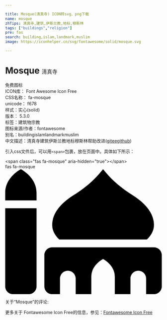 ```yaml
---

title: Mosque(清真寺) ICON转svg、png下载
name: mosque
zhTips: 清真寺,建筑,伊斯兰教,地标,穆斯林
tags: ["buildings","religion"]
pre: fas
search: building,islam,landmark,muslim
image: https://iconhelper.cn/svg/fontawesome/solid/mosque.svg

---
```


# Mosque  <small style="font-size: 60%;font-weight: 100">清真寺</small>


<div class="detail-page">
<p>
<span><span class="badge-success badge">免费图标</span> </span>
<br/>
<span>
ICON库：
<span class="badge-secondary badge">Font Awesome Icon Free</span> 
</span>
<br/>
<span>
CSS名称：
<span class="badge-secondary badge">fa-mosque</span> 
</span>
<br/>
<span>
unicode：
<span class="badge-secondary badge">f678</span> 
<copy-btn content='f678' btn-title=""></copy-btn>
<copy-btn :content='String.fromCodePoint(parseInt("f678", 16))' btn-title="复制U"></copy-btn>
</span><br/><span>样式：<span class="badge-light badge">实心(solid)</span></span>
<br/>
<span>
版本：
<span class="badge-secondary badge">5.3.0</span> 
</span><br/><span>标签：<span class="badge-light badge"><router-link to="/tags/buildings.html">建筑物</router-link></span><span class="badge-light badge"><router-link to="/tags/religion.html">宗教</router-link></span></span>
<br/>
<span>图标来源/作者：<span class="badge-light badge">fontawesome</span></span> 
<br/>
<span>别名：<span class="badge-light badge">building</span><span class="badge-light badge">islam</span><span class="badge-light badge">landmark</span><span class="badge-light badge">muslim</span></span><br/><span class="zh-detail">中文描述：<span class="badge-primary badge">清真寺</span><span class="badge-primary badge">建筑</span><span class="badge-primary badge">伊斯兰教</span><span class="badge-primary badge">地标</span><span class="badge-primary badge">穆斯林</span><span class="help-link"><span>帮助改进</span>(<a href="https://gitee.com/liuwave/icon-helper/edit/master/json/fontawesome/solid/mosque.json" target="_blank" rel="noopener noreferrer">gitee</a><a href="https://github.com/liuwave/icon-helper/edit/master/json/fontawesome/solid/mosque.json" target="_blank" rel="noopener noreferrer">github</a></span>)</span><br/>
</p>
</div>
<div class="alert alert-dark">
  <i class="fas fa-mosque fa-xs"></i>
  <i class="fas fa-mosque fa-sm"></i>
  <i class="fas fa-mosque fa-lg"></i>
  <i class="fas fa-mosque fa-2x"></i>
  <i class="fas fa-mosque fa-3x"></i>
  <i class="fas fa-mosque fa-5x"></i>
  <i class="fas fa-mosque fa-7x"></i>
</div>
<div>
  <p>引入css文件后，可以用<code>&lt;span&gt;</code>包裹，放在页面中。具体如下所示：    
  </p>
  <div class="alert alert-primary" style="font-size: 14px">
    &lt;span class="fas fa-mosque" aria-hidden="true"&gt;&lt;/span&gt;
    <copy-btn content='<span class="fas fa-mosque" aria-hidden="true"></span>'></copy-btn>
  </div>
  <div class="alert alert-secondary">
    <i class="fas fa-mosque"
    style="font-size: 24px"
    aria-hidden="true"></i> fas fa-mosque
    <copy-btn content="fas fa-mosque" btn-title="复制图标名称"></copy-btn>
  </div>
</div>
<div id="svg" class="svg-wrap">
<svg xmlns="http://www.w3.org/2000/svg" viewBox="0 0 640 512"><path d="M0 480c0 17.67 14.33 32 32 32h64c17.67 0 32-14.33 32-32V160H0v320zm579.16-192c17.86-17.39 28.84-37.34 28.84-58.91 0-52.86-41.79-93.79-87.92-122.9-41.94-26.47-80.63-57.77-111.96-96.22L400 0l-8.12 9.97c-31.33 38.45-70.01 69.76-111.96 96.22C233.79 135.3 192 176.23 192 229.09c0 21.57 10.98 41.52 28.84 58.91h358.32zM608 320H192c-17.67 0-32 14.33-32 32v128c0 17.67 14.33 32 32 32h32v-64c0-17.67 14.33-32 32-32s32 14.33 32 32v64h64v-72c0-48 48-72 48-72s48 24 48 72v72h64v-64c0-17.67 14.33-32 32-32s32 14.33 32 32v64h32c17.67 0 32-14.33 32-32V352c0-17.67-14.33-32-32-32zM64 0S0 32 0 96v32h128V96c0-64-64-96-64-96z"/></svg>
</div>
<detail full-name='fa-mosque'></detail>
<div>
<p>关于“Mosque”的评论:</p>
</div>
<Vssue title="关于“Mosque”的评论" ></Vssue>    
<div><p>更多关于  Fontawesome Icon Free的信息，参见：<a target="_blank" href="https://iconhelper.cn/fontawesome.html">Fontawesome Icon Free</a>
</p></div>
